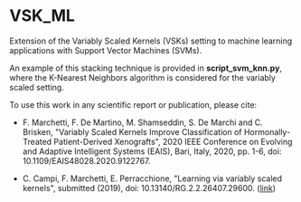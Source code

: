 # VSK_ML

Extension of the Variably Scaled Kernels (VSKs) setting to machine learning applications with Support Vector Machines (SVMs).

An example of this stacking technique is provided in **script_svm_knn.py**, where the K-Nearest Neighbors algorithm is considered for the variably scaled setting.

To use this work in any scientific report or publication, please cite:

* F. Marchetti, F. De Martino, M. Shamseddin, S. De Marchi and C. Brisken, "Variably Scaled Kernels Improve Classification of Hormonally-Treated Patient-Derived Xenografts", 2020 IEEE Conference on Evolving and Adaptive Intelligent Systems (EAIS), Bari, Italy, 2020, pp. 1-6, doi: 10.1109/EAIS48028.2020.9122767.

* C. Campi, F. Marchetti, E. Perracchione, "Learning via variably scaled kernels", submitted (2019), doi: 10.13140/RG.2.2.26407.29600. ([link](https://www.researchgate.net/publication/338126579_Learning_via_variably_scaled_kernels))
